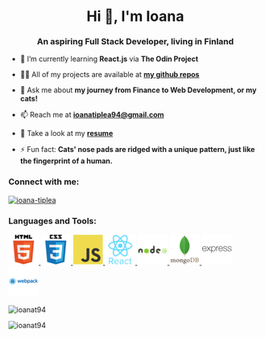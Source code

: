 <h1 align="center">Hi 👋, I'm Ioana</h1>
<h3 align="center">An aspiring Full Stack Developer, living in Finland</h3>

- 🌱 I’m currently learning **React.js** via **The Odin Project**

- 👨‍💻 All of my projects are available at **[my github repos](https://github.com/ioanat94?tab=repositories)**

- 💬 Ask me about **my journey from Finance to Web Development, or my cats!**

- 📫 Reach me at **ioanatiplea94@gmail.com**

- 📄 Take a look at my **[resume](https://drive.google.com/file/d/1k0pagk8DPZ4524SrfpQQtIuAGsoZEYkI/view?usp=sharing)**

- ⚡ Fun fact: **Cats' nose pads are ridged with a unique pattern, just like the fingerprint of a human.**

<h3 align="left">Connect with me:</h3>
<p align="left">
<a href="https://linkedin.com/in/ioana-tiplea" target="blank"><img align="center" src="https://raw.githubusercontent.com/rahuldkjain/github-profile-readme-generator/master/src/images/icons/Social/linked-in-alt.svg" alt="ioana-tiplea" height="30" width="40" /></a>
</p>

<h3 align="left">Languages and Tools:</h3>
<p align="left"> 
  <a href="https://www.w3.org/html/" target="_blank" rel="noreferrer"> <img src="https://raw.githubusercontent.com/devicons/devicon/master/icons/html5/html5-original-wordmark.svg" alt="html5" width="60" height="60"/> </a> 
  <a href="https://www.w3schools.com/css/" target="_blank" rel="noreferrer"> <img src="https://raw.githubusercontent.com/devicons/devicon/master/icons/css3/css3-original-wordmark.svg" alt="css3" width="60" height="60"/> </a> 
  <a href="https://developer.mozilla.org/en-US/docs/Web/JavaScript" target="_blank" rel="noreferrer"> <img src="https://raw.githubusercontent.com/devicons/devicon/master/icons/javascript/javascript-original.svg" alt="javascript" width="60" height="60"/> </a>
  <a href="https://reactjs.org/" target="_blank" rel="noreferrer"> <img src="https://raw.githubusercontent.com/devicons/devicon/master/icons/react/react-original-wordmark.svg" alt="react" width="60" height="60"/> </a>
  <a href="https://nodejs.org" target="_blank" rel="noreferrer"> <img src="https://raw.githubusercontent.com/devicons/devicon/master/icons/nodejs/nodejs-original-wordmark.svg" alt="nodejs" width="60" height="60"/> </a>
  <a href="https://www.mongodb.com/" target="_blank" rel="noreferrer"> <img src="https://raw.githubusercontent.com/devicons/devicon/master/icons/mongodb/mongodb-original-wordmark.svg" alt="mongodb" width="60" height="60"/> </a>
  <a href="https://expressjs.com" target="_blank" rel="noreferrer"> <img src="https://raw.githubusercontent.com/devicons/devicon/master/icons/express/express-original-wordmark.svg" alt="express" width="60" height="60"/> </a>
     <a href="https://webpack.js.org" target="_blank" rel="noreferrer"> <img src="https://raw.githubusercontent.com/devicons/devicon/d00d0969292a6569d45b06d3f350f463a0107b0d/icons/webpack/webpack-original-wordmark.svg" alt="webpack" width="60" height="60"/> </a> 
</p>

<p><img align="center" src="https://github-readme-stats.vercel.app/api?username=ioanat94&show_icons=true&locale=en" alt="ioanat94" /></p>

<p><img align="left" src="https://github-readme-stats.vercel.app/api/top-langs?username=ioanat94&show_icons=true&locale=en&layout=compact" alt="ioanat94" /></p>

